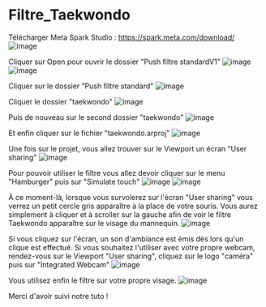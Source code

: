 # Filtre_Taekwondo
Télécharger Meta Spark Studio : https://spark.meta.com/download/
![image](https://github.com/ibrahima-eemi/Filtre_Taekwondo/assets/148555822/a8996c96-00b7-4f22-9fb2-f06345697fd1)

Cliquer sur Open pour ouvrir le dossier
"Push filtre standardV1"
![image](https://github.com/ibrahima-eemi/Filtre_Taekwondo/assets/148555822/f5e55f13-32fa-45ed-8b84-cd885346be4c)
![image](https://github.com/ibrahima-eemi/Filtre_Taekwondo/assets/148555822/7026383b-b8c4-44f3-964d-5a82f1aba719)

Cliquer sur le dossier
"Push filtre standard"
![image](https://github.com/ibrahima-eemi/Filtre_Taekwondo/assets/148555822/385efe4d-1a53-4068-a86d-696f33634aba)

Cliquer le dossier
"taekwondo"
![image](https://github.com/ibrahima-eemi/Filtre_Taekwondo/assets/148555822/1eb7843c-6128-4ce2-80c4-ceda28b7b9bf)

Puis de nouveau sur le second dossier "taekwondo"
![image](https://github.com/ibrahima-eemi/Filtre_Taekwondo/assets/148555822/ef92ef58-4d72-47dc-9894-bcb61dc211ce)

Et enfin cliquer sur le fichier "taekwondo.arproj"
![image](https://github.com/ibrahima-eemi/Filtre_Taekwondo/assets/148555822/eb10ead7-24ad-43fa-b82a-1359abfd8e79)

Une fois sur le projet, vous allez trouver sur le Viewport un écran "User sharing"
![image](https://github.com/ibrahima-eemi/Filtre_Taekwondo/assets/148555822/92c618f1-86c5-4573-b750-f72e7d8dfb74)

Pour pouvoir utiliser le filtre vous allez devoir cliquer sur le menu "Hamburger" puis sur "Simulate touch"
![image](https://github.com/ibrahima-eemi/Filtre_Taekwondo/assets/148555822/0b480345-d101-4217-9194-cbcd4259bd70)
![image](https://github.com/ibrahima-eemi/Filtre_Taekwondo/assets/148555822/32b7daf4-896b-4541-8ee4-57b11a259f01)

À ce moment-là, lorsque vous survolerez sur l'écran "User sharing" vous verrez un petit cercle gris apparaître à la place de votre souris.
Vous aurez simplement à cliquer et à scroller sur la gauche afin de voir le filtre Taekwondo apparaître sur le visage du mannequin.
![image](https://github.com/ibrahima-eemi/Filtre_Taekwondo/assets/148555822/9ccf4524-66da-4210-b164-dfc2f4114d8c)

Si vous cliquez sur l'écran, un son d'ambiance est émis dès lors qu'un clique est effectué.
Si vous souhaitez l'utiliser avec votre propre webcam, rendez-vous sur le Viewport "User sharing", cliquez sur le logo "caméra" puis sur "Integrated Webcam"
![image](https://github.com/ibrahima-eemi/Filtre_Taekwondo/assets/148555822/0330d73f-fbd7-484a-925d-f5efb260c430)

Vous utilisez enfin le filtre sur votre propre visage.
![image](https://github.com/ibrahima-eemi/Filtre_Taekwondo/assets/148555822/7e7113e3-fae3-499c-9188-b655ca80b240)

Merci d'avoir suivi notre tuto !

